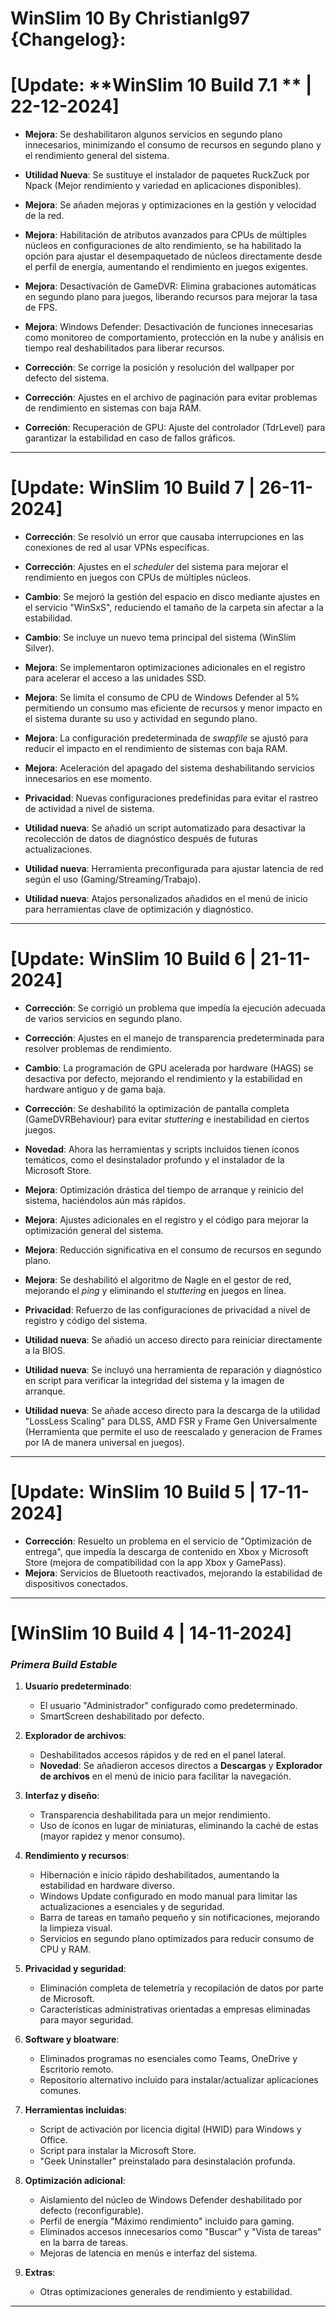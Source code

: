 # WinSlim 10 By Christianlg97 {Changelog}:


# [Update: **WinSlim 10 Build 7.1 ** | 22-12-2024]

- **Mejora**: Se deshabilitaron algunos servicios en segundo plano innecesarios, minimizando el consumo de recursos en segundo plano y el rendimiento general del sistema.

- **Utilidad Nueva**: Se sustituye el instalador de paquetes RuckZuck por Npack (Mejor rendimiento y variedad en aplicaciones disponibles).

- **Mejora**: Se añaden mejoras y optimizaciones en la gestión y velocidad de la red.

- **Mejora**: Habilitación de atributos avanzados para CPUs de múltiples núcleos en configuraciones de alto rendimiento, se ha habilitado la opción para ajustar el desempaquetado de núcleos directamente desde el perfil de energía, 			      aumentando el rendimiento en juegos exigentes.

- **Mejora**: Desactivación de GameDVR: Elimina grabaciones automáticas en segundo plano para juegos, liberando recursos para mejorar la tasa de FPS.

- **Mejora**: Windows Defender: Desactivación de funciones innecesarias como monitoreo de comportamiento, protección en la nube y análisis en tiempo real deshabilitados para liberar recursos.

- **Corrección**: Se corrige la posición y resolución del wallpaper por defecto del sistema.

- **Corrección**: Ajustes en el archivo de paginación para evitar problemas de rendimiento en sistemas con baja RAM.

- **Correción**: Recuperación de GPU: Ajuste del controlador (TdrLevel) para garantizar la estabilidad en caso de fallos gráficos.

_____________________________________________________________________________________________________________________________________________________________________________________________________________________________________________

# [Update: **WinSlim 10 Build 7** | 26-11-2024]

- **Corrección**: Se resolvió un error que causaba interrupciones en las conexiones de red al usar VPNs específicas.

- **Corrección**: Ajustes en el *scheduler* del sistema para mejorar el rendimiento en juegos con CPUs de múltiples núcleos.

- **Cambio**: Se mejoró la gestión del espacio en disco mediante ajustes en el servicio "WinSxS", reduciendo el tamaño de la carpeta sin afectar a la estabilidad.

- **Cambio**: Se incluye un nuevo tema principal del sistema (WinSlim Silver).

- **Mejora**: Se implementaron optimizaciones adicionales en el registro para acelerar el acceso a las unidades SSD.

- **Mejora**: Se limita el consumo de CPU de Windows Defender al 5% permitiendo un consumo mas eficiente de recursos y menor impacto en el sistema durante su uso y actividad en segundo plano.

- **Mejora**: La configuración predeterminada de *swapfile* se ajustó para reducir el impacto en el rendimiento de sistemas con baja RAM.

- **Mejora**: Aceleración del apagado del sistema deshabilitando servicios innecesarios en ese momento.

- **Privacidad**: Nuevas configuraciones predefinidas para evitar el rastreo de actividad a nivel de sistema.

- **Utilidad nueva**: Se añadió un script automatizado para desactivar la recolección de datos de diagnóstico después de futuras actualizaciones.

- **Utilidad nueva**: Herramienta preconfigurada para ajustar latencia de red según el uso (Gaming/Streaming/Trabajo).

- **Utilidad nueva**: Atajos personalizados añadidos en el menú de inicio para herramientas clave de optimización y diagnóstico.

_____________________________________________________________________________________________________________________________________________________________________________________________________________________________________________


# [Update: **WinSlim 10 Build 6** | 21-11-2024]

- **Corrección**: Se corrigió un problema que impedía la ejecución adecuada de varios servicios en segundo plano.

- **Corrección**: Ajustes en el manejo de transparencia predeterminada para resolver problemas de rendimiento.

- **Cambio**: La programación de GPU acelerada por hardware (HAGS) se desactiva por defecto, mejorando el rendimiento y la estabilidad en hardware antiguo y de gama baja.

- **Corrección**: Se deshabilitó la optimización de pantalla completa (GameDVRBehaviour) para evitar *stuttering* e inestabilidad en ciertos juegos.

- **Novedad**: Ahora las herramientas y scripts incluidos tienen íconos temáticos, como el desinstalador profundo y el instalador de la Microsoft Store.

- **Mejora**: Optimización drástica del tiempo de arranque y reinicio del sistema, haciéndolos aún más rápidos.

- **Mejora**: Ajustes adicionales en el registro y el código para mejorar la optimización general del sistema.

- **Mejora**: Reducción significativa en el consumo de recursos en segundo plano.

- **Mejora**: Se deshabilitó el algoritmo de Nagle en el gestor de red, mejorando el *ping* y eliminando el *stuttering* en juegos en línea.

- **Privacidad**: Refuerzo de las configuraciones de privacidad a nivel de registro y código del sistema.

- **Utilidad nueva**: Se añadió un acceso directo para reiniciar directamente a la BIOS.

- **Utilidad nueva**: Se incluyó una herramienta de reparación y diagnóstico en script para verificar la integridad del sistema y la imagen de arranque.

- **Utilidad nueva**: Se añade acceso directo para la descarga de la utilidad "LossLess Scaling" para DLSS, AMD FSR y Frame Gen Universalmente (Herramienta que permite el uso de reescalado y generacion de Frames por IA de manera universal en juegos).

_____________________________________________________________________________________________________________________________________________________________________________________________________________________________________________

# [Update: **WinSlim 10 Build 5** | 17-11-2024]

- **Corrección**: Resuelto un problema en el servicio de "Optimización de entrega", que impedía la descarga de contenido en Xbox y Microsoft Store (mejora de compatibilidad con la app Xbox y GamePass).
- **Mejora**: Servicios de Bluetooth reactivados, mejorando la estabilidad de dispositivos conectados.

_____________________________________________________________________________________________________________________________________________________________________________________________________________________________________________


# [WinSlim 10 Build 4 | 14-11-2024]

### *Primera Build Estable*

1. **Usuario predeterminado**:
   - El usuario "Administrador" configurado como predeterminado.
   - SmartScreen deshabilitado por defecto.

2. **Explorador de archivos**:
   - Deshabilitados accesos rápidos y de red en el panel lateral.
   - **Novedad**: Se añadieron accesos directos a **Descargas** y **Explorador de archivos** en el menú de inicio para facilitar la navegación.

3. **Interfaz y diseño**:
   - Transparencia deshabilitada para un mejor rendimiento.
   - Uso de íconos en lugar de miniaturas, eliminando la caché de estas (mayor rapidez y menor consumo).

4. **Rendimiento y recursos**:
   - Hibernación e inicio rápido deshabilitados, aumentando la estabilidad en hardware diverso.
   - Windows Update configurado en modo manual para limitar las actualizaciones a esenciales y de seguridad.
   - Barra de tareas en tamaño pequeño y sin notificaciones, mejorando la limpieza visual.
   - Servicios en segundo plano optimizados para reducir consumo de CPU y RAM.

5. **Privacidad y seguridad**:
   - Eliminación completa de telemetría y recopilación de datos por parte de Microsoft.
   - Características administrativas orientadas a empresas eliminadas para mayor seguridad.

6. **Software y bloatware**:
   - Eliminados programas no esenciales como Teams, OneDrive y Escritorio remoto.
   - Repositorio alternativo incluido para instalar/actualizar aplicaciones comunes.

7. **Herramientas incluidas**:
   - Script de activación por licencia digital (HWID) para Windows y Office.
   - Script para instalar la Microsoft Store.
   - "Geek Uninstaller" preinstalado para desinstalación profunda.

8. **Optimización adicional**:
   - Aislamiento del núcleo de Windows Defender deshabilitado por defecto (reconfigurable).
   - Perfil de energía "Máximo rendimiento" incluido para gaming.
   - Eliminados accesos innecesarios como "Buscar" y "Vista de tareas" en la barra de tareas.
   - Mejoras de latencia en menús e interfaz del sistema.

9. **Extras**:
   - Otras optimizaciones generales de rendimiento y estabilidad.

_____________________________________________________________________________________________________________________________________________________________________________________________________________________________________________

